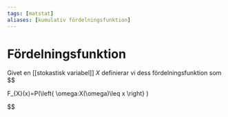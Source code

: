 ```yaml
---
tags: [matstat]
aliases: [kumulativ fördelningsfunktion]
---
```

# Fördelningsfunktion
Givet en [[stokastisk variabel]] $X$ definierar vi dess fördelningsfunktion som $$

F_{X}(x)=P(\left\{ \omega:X(\omega)\leq x \right\} )

$$